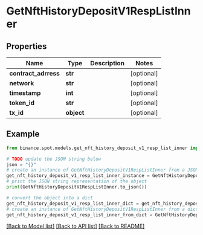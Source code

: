 # GetNftHistoryDepositV1RespListInner


## Properties

Name | Type | Description | Notes
------------ | ------------- | ------------- | -------------
**contract_adrress** | **str** |  | [optional] 
**network** | **str** |  | [optional] 
**timestamp** | **int** |  | [optional] 
**token_id** | **str** |  | [optional] 
**tx_id** | **object** |  | [optional] 

## Example

```python
from binance.spot.models.get_nft_history_deposit_v1_resp_list_inner import GetNftHistoryDepositV1RespListInner

# TODO update the JSON string below
json = "{}"
# create an instance of GetNftHistoryDepositV1RespListInner from a JSON string
get_nft_history_deposit_v1_resp_list_inner_instance = GetNftHistoryDepositV1RespListInner.from_json(json)
# print the JSON string representation of the object
print(GetNftHistoryDepositV1RespListInner.to_json())

# convert the object into a dict
get_nft_history_deposit_v1_resp_list_inner_dict = get_nft_history_deposit_v1_resp_list_inner_instance.to_dict()
# create an instance of GetNftHistoryDepositV1RespListInner from a dict
get_nft_history_deposit_v1_resp_list_inner_from_dict = GetNftHistoryDepositV1RespListInner.from_dict(get_nft_history_deposit_v1_resp_list_inner_dict)
```
[[Back to Model list]](../README.md#documentation-for-models) [[Back to API list]](../README.md#documentation-for-api-endpoints) [[Back to README]](../README.md)


